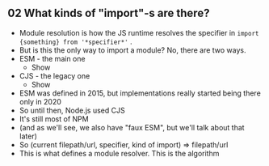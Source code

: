 ## 02 What kinds of "import"-s are there?

- Module resolution is how the JS runtime resolves the specifier in `import {something} from '*specifier*'` .
- But is this the only way to import a module? No, there are two ways.
- ESM - the main one
  - Show
- CJS - the legacy one
  - Show
- ESM was defined in 2015, but implementations really started being there only in 2020
- So until then, Node.js used CJS
- It's still most of NPM
- (and as we'll see, we also have "faux ESM", but we'll talk about that later)
- So (current filepath/url, specifier, kind of import) => filepath/url
- This is what defines a module resolver. This is the algorithm
